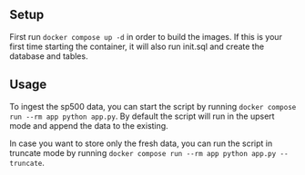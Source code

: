 ## Setup
First run ```docker compose up -d``` in order to build the images. If this is your first time starting the container, it will also run init.sql and create the database and tables.

## Usage
To ingest the sp500 data, you can start the script by running ```docker compose run --rm app python app.py```. 
By default the script will run in the upsert mode and append the data to the existing.

In case you want to store only the fresh data, you can run the script in truncate mode by running ```docker compose run --rm app python app.py --truncate```.
